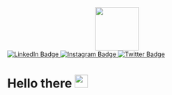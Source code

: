 <div id = "header" align = "center">
    <img src = https://media.giphy.com/media/3iyKHMIKg5VWG6qHUm/giphy.gif width = "100"/>
</div>
<div id="badges" align = "centre">
  <a href="https://linkedin.com/in/ishaq-rajab-85250a234">
    <img src="https://img.shields.io/badge/LinkedIn-blue?style=for-the-badge&logo=linkedin&logoColor=white" alt="LinkedIn Badge"/>
  </a>
  <a href="https://instagram.com/Rajab Mattryn">
    <img src="https://img.shields.io/badge/Instagram-black?style=for-the-badge&logo=instagram&logoColor=white" alt="Instagram Badge"/>
  </a>
  <a href="https://twitter.com/kiddo_rajy">
    <img src="https://img.shields.io/badge/Twitter-blue?style=for-the-badge&logo=twitter&logoColor=white" alt="Twitter Badge"/>
  </a>
</div>
<div id = "badges" align = "centre">
<img src="https://komarev.com/ghpvc/?username=your-Kidd0raj&style=flat-square&color=blue" alt=""/>
</div>
<h1>
  Hello there
  <img src="https://media.giphy.com/media/hvRJCLFzcasrR4ia7z/giphy.gif" width="30px"/>
</h1>
<div align = "center>
<img src = "https://media.giphy.com/media/EeZ6mLsRRik8cgnh3D/giphy.gif" width = "600" height = "300" />
</div>
